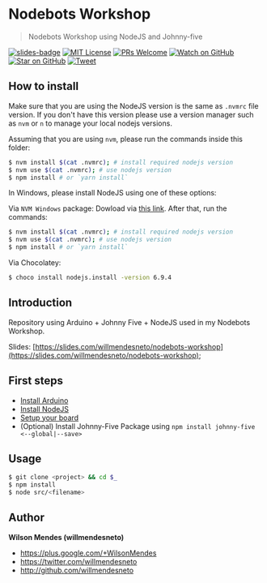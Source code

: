 # Nodebots Workshop

> Nodebots Workshop using NodeJS and Johnny-five

[![slides-badge][slides-badge]][slides]
[![MIT License][license-badge]][LICENSE]
[![PRs Welcome][prs-badge]][prs]
[![Watch on GitHub][github-watch-badge]][github-watch]
[![Star on GitHub][github-star-badge]][github-star]
[![Tweet][twitter-badge]][twitter]


## How to install

Make sure that you are using the NodeJS version is the same as `.nvmrc` file version. If you don't have this version please use a version manager such as `nvm` or `n` to manage your local nodejs versions.

Assuming that you are using `nvm`, please run the commands inside this folder:

```bash
$ nvm install $(cat .nvmrc); # install required nodejs version
$ nvm use $(cat .nvmrc); # use nodejs version
$ npm install # or `yarn install`
```

In Windows, please install NodeJS using one of these options:

Via `NVM Windows` package: Dowload via [this link](https://github.com/coreybutler/nvm-windows). After that, run the commands:

```bash
$ nvm install $(cat .nvmrc); # install required nodejs version
$ nvm use $(cat .nvmrc); # use nodejs version
$ npm install # or `yarn install`
```

Via Chocolatey:

```bash
$ choco install nodejs.install -version 6.9.4
```


## Introduction

Repository using Arduino + Johnny Five + NodeJS used in my Nodebots Workshop.

Slides: [https://slides.com/willmendesneto/nodebots-workshop](https://slides.com/willmendesneto/nodebots-workshop);


## First steps

- [Install Arduino](https://www.arduino.cc/en/Main/Software)
- [Install NodeJS](https://nodejs.org/en/download/)
- [Setup your board](http://johnny-five.io/platform-support/)
- (Optional) Install Johnny-Five Package using ```npm install johnny-five <--global|--save>```


## Usage

```bash
$ git clone <project> && cd $_
$ npm install
$ node src/<filename>
```


## Author

**Wilson Mendes (willmendesneto)**
+ <https://plus.google.com/+WilsonMendes>
+ <https://twitter.com/willmendesneto>
+ <http://github.com/willmendesneto>


[slides]: http://slides.com/willmendesneto/nodebots-workshop
[slides-badge]: https://cdn.rawgit.com/kentcdodds/custom-badges/2/badges/slides.svg

[license-badge]: https://img.shields.io/badge/license-MIT%20License-blue.svg?style=flat-square
[license]: https://github.com/willmendesneto/nodebots-workshop/blob/master/LICENSE

[prs-badge]: https://img.shields.io/badge/PRs-welcome-brightgreen.svg?style=flat-square
[prs]: http://makeapullrequest.com

[github-watch-badge]: https://img.shields.io/github/watchers/willmendesneto/nodebots-workshop.svg?style=social
[github-watch]: https://github.com/willmendesneto/nodebots-workshop/watchers

[github-star-badge]: https://img.shields.io/github/stars/willmendesneto/nodebots-workshop.svg?style=social
[github-star]: https://github.com/willmendesneto/nodebots-workshop/stargazers

[twitter]: https://twitter.com/intent/tweet?text=Check%20out%20nodebots-workshop%20by%20@willmendesneto%20https://goo.gl/sqZ8dh%20%F0%9F%91%8D
[twitter-badge]: https://img.shields.io/twitter/url/https/github.com/willmendesneto/nodebots-workshop.svg?style=social

